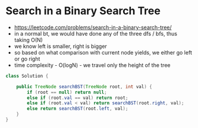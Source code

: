# Search in a Binary Search Tree

- https://leetcode.com/problems/search-in-a-binary-search-tree/
- in a normal bt, we would have done any of the three dfs / bfs, thus taking O(N)
- we know left is smaller, right is bigger
- so based on what comparison with current node yields, we either go left or go right
- time complexity - O(logN) - we travel only the height of the tree

```java
class Solution {

    public TreeNode searchBST(TreeNode root, int val) {
        if (root == null) return null;
        else if (root.val == val) return root;
        else if (root.val < val) return searchBST(root.right, val);
        else return searchBST(root.left, val);
    }
}
```
